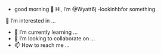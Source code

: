 - good morning 👋 Hi, I’m @Wyatt6j
-lookinhbfor something

 👀 I’m interested in ...
- 🌱 I’m currently learning ...
- 💞️ I’m looking to collaborate on ...
- 📫 How to reach me ...

<!---
Wyatt6j/Wyatt6j is a ✨ special ✨ repository because its `README.md` (this file) appears on your GitHub profile.
You can click the Preview link to take a look at your changes.
--->
